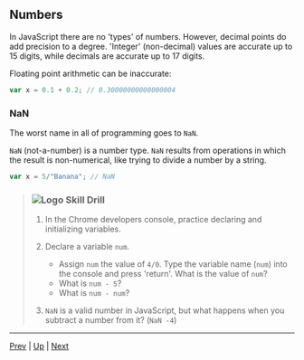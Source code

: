 ## Numbers
In JavaScript there are no 'types' of numbers. However, decimal points do add precision to a degree. 'Integer' (non-decimal) values are accurate up to 15 digits, while decimals are accurate up to 17 digits.

Floating point arithmetic can be inaccurate:

```javascript
var x = 0.1 + 0.2; // 0.30000000000000004
```

### NaN
The worst name in all of programming goes to `NaN`.

`NaN` (not-a-number) is a number type. `NaN` results from operations in which the result is non-numerical, like trying to divide a number by a string.

```javascript
var x = 5/"Banana"; // NaN
```

> ### ![Logo](http://skilldistillery.com/downloads/sd_logo.jpg) Skill Drill
> 1. In the Chrome developers console, practice declaring and initializing variables.
>
> 1. Declare a variable `num`.
>    * Assign `num` the value of `4/0`. Type the variable name (`num`) into the console and press 'return'. What is the value of `num`?
>    * What is `num - 5`?
>    * What is `num - num`?
> 1. `NaN` is a valid number in JavaScript, but what happens when you subtract a number from it? (`NaN -4`)

<hr>

[Prev](declarations.md) | [Up](README.md) | [Next](strings.md)

